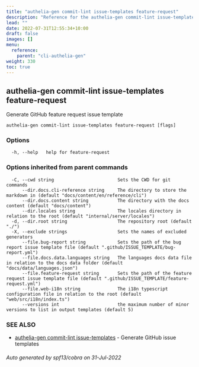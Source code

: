 ```yaml
---
title: "authelia-gen commit-lint issue-templates feature-request"
description: "Reference for the authelia-gen commit-lint issue-templates feature-request command."
lead: ""
date: 2022-07-31T12:55:34+10:00
draft: false
images: []
menu:
  reference:
    parent: "cli-authelia-gen"
weight: 330
toc: true
---
```


## authelia-gen commit-lint issue-templates feature-request

Generate GitHub feature request issue template

```
authelia-gen commit-lint issue-templates feature-request [flags]
```

### Options

```
  -h, --help   help for feature-request
```

### Options inherited from parent commands

```
  -C, --cwd string                        Sets the CWD for git commands
      --dir.docs.cli-reference string     The directory to store the markdown in (default "docs/content/en/reference/cli")
      --dir.docs.content string           The directory with the docs content (default "docs/content")
      --dir.locales string                The locales directory in relation to the root (default "internal/server/locales")
  -d, --dir.root string                   The repository root (default "./")
  -X, --exclude strings                   Sets the names of excluded generators
      --file.bug-report string            Sets the path of the bug report issue template file (default ".github/ISSUE_TEMPLATE/bug-report.yml")
      --file.docs.data.languages string   The languages docs data file in relation to the docs data folder (default "docs/data/languages.json")
      --file.feature-request string       Sets the path of the feature request issue template file (default ".github/ISSUE_TEMPLATE/feature-request.yml")
      --file.web-i18n string              The i18n typescript configuration file in relation to the root (default "web/src/i18n/index.ts")
      --versions int                      the maximum number of minor versions to list in output templates (default 5)
```

### SEE ALSO

* [authelia-gen commit-lint issue-templates](authelia-gen_commit-lint_issue-templates.md)	 - Generate GitHub issue templates

###### Auto generated by spf13/cobra on 31-Jul-2022
